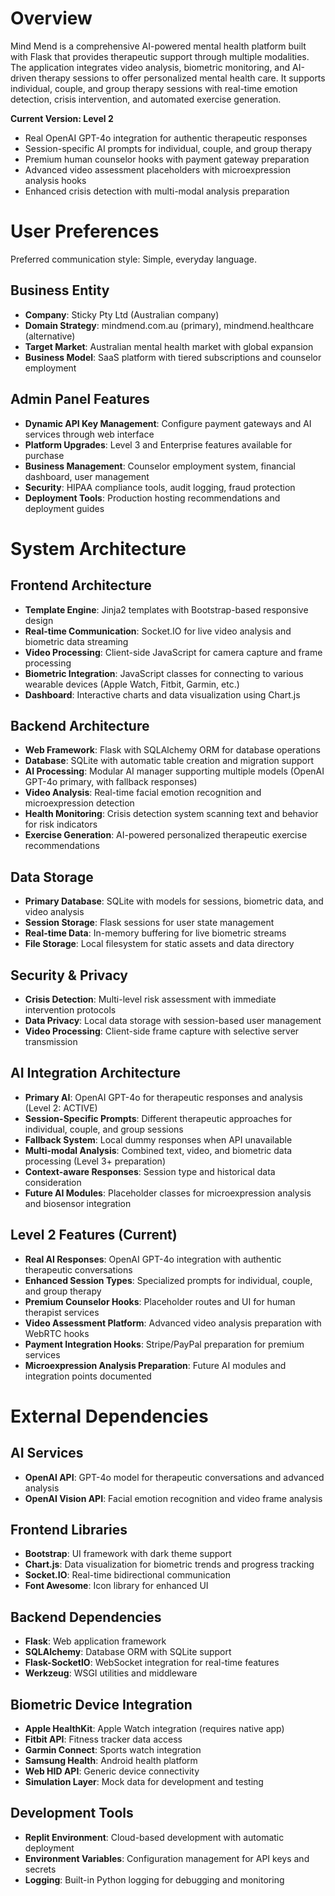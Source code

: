 # Overview

Mind Mend is a comprehensive AI-powered mental health platform built with Flask that provides therapeutic support through multiple modalities. The application integrates video analysis, biometric monitoring, and AI-driven therapy sessions to offer personalized mental health care. It supports individual, couple, and group therapy sessions with real-time emotion detection, crisis intervention, and automated exercise generation.

**Current Version: Level 2**
- Real OpenAI GPT-4o integration for authentic therapeutic responses
- Session-specific AI prompts for individual, couple, and group therapy
- Premium human counselor hooks with payment gateway preparation
- Advanced video assessment placeholders with microexpression analysis hooks
- Enhanced crisis detection with multi-modal analysis preparation

# User Preferences

Preferred communication style: Simple, everyday language.

## Business Entity
- **Company**: Sticky Pty Ltd (Australian company)
- **Domain Strategy**: mindmend.com.au (primary), mindmend.healthcare (alternative)
- **Target Market**: Australian mental health market with global expansion
- **Business Model**: SaaS platform with tiered subscriptions and counselor employment

## Admin Panel Features
- **Dynamic API Key Management**: Configure payment gateways and AI services through web interface
- **Platform Upgrades**: Level 3 and Enterprise features available for purchase
- **Business Management**: Counselor employment system, financial dashboard, user management
- **Security**: HIPAA compliance tools, audit logging, fraud protection
- **Deployment Tools**: Production hosting recommendations and deployment guides

# System Architecture

## Frontend Architecture
- **Template Engine**: Jinja2 templates with Bootstrap-based responsive design
- **Real-time Communication**: Socket.IO for live video analysis and biometric data streaming
- **Video Processing**: Client-side JavaScript for camera capture and frame processing
- **Biometric Integration**: JavaScript classes for connecting to various wearable devices (Apple Watch, Fitbit, Garmin, etc.)
- **Dashboard**: Interactive charts and data visualization using Chart.js

## Backend Architecture
- **Web Framework**: Flask with SQLAlchemy ORM for database operations
- **Database**: SQLite with automatic table creation and migration support
- **AI Processing**: Modular AI manager supporting multiple models (OpenAI GPT-4o primary, with fallback responses)
- **Video Analysis**: Real-time facial emotion recognition and microexpression detection
- **Health Monitoring**: Crisis detection system scanning text and behavior for risk indicators
- **Exercise Generation**: AI-powered personalized therapeutic exercise recommendations

## Data Storage
- **Primary Database**: SQLite with models for sessions, biometric data, and video analysis
- **Session Storage**: Flask sessions for user state management
- **Real-time Data**: In-memory buffering for live biometric streams
- **File Storage**: Local filesystem for static assets and data directory

## Security & Privacy
- **Crisis Detection**: Multi-level risk assessment with immediate intervention protocols
- **Data Privacy**: Local data storage with session-based user management
- **Video Processing**: Client-side frame capture with selective server transmission

## AI Integration Architecture
- **Primary AI**: OpenAI GPT-4o for therapeutic responses and analysis (Level 2: ACTIVE)
- **Session-Specific Prompts**: Different therapeutic approaches for individual, couple, and group sessions
- **Fallback System**: Local dummy responses when API unavailable
- **Multi-modal Analysis**: Combined text, video, and biometric data processing (Level 3+ preparation)
- **Context-aware Responses**: Session type and historical data consideration
- **Future AI Modules**: Placeholder classes for microexpression analysis and biosensor integration

## Level 2 Features (Current)
- **Real AI Responses**: OpenAI GPT-4o integration with authentic therapeutic conversations
- **Enhanced Session Types**: Specialized prompts for individual, couple, and group therapy
- **Premium Counselor Hooks**: Placeholder routes and UI for human therapist services
- **Video Assessment Platform**: Advanced video analysis preparation with WebRTC hooks
- **Payment Integration Hooks**: Stripe/PayPal preparation for premium services
- **Microexpression Analysis Preparation**: Future AI modules and integration points documented

# External Dependencies

## AI Services
- **OpenAI API**: GPT-4o model for therapeutic conversations and advanced analysis
- **OpenAI Vision API**: Facial emotion recognition and video frame analysis

## Frontend Libraries
- **Bootstrap**: UI framework with dark theme support
- **Chart.js**: Data visualization for biometric trends and progress tracking
- **Socket.IO**: Real-time bidirectional communication
- **Font Awesome**: Icon library for enhanced UI

## Backend Dependencies
- **Flask**: Web application framework
- **SQLAlchemy**: Database ORM with SQLite support
- **Flask-SocketIO**: WebSocket integration for real-time features
- **Werkzeug**: WSGI utilities and middleware

## Biometric Device Integration
- **Apple HealthKit**: Apple Watch integration (requires native app)
- **Fitbit API**: Fitness tracker data access
- **Garmin Connect**: Sports watch integration
- **Samsung Health**: Android health platform
- **Web HID API**: Generic device connectivity
- **Simulation Layer**: Mock data for development and testing

## Development Tools
- **Replit Environment**: Cloud-based development with automatic deployment
- **Environment Variables**: Configuration management for API keys and secrets
- **Logging**: Built-in Python logging for debugging and monitoring